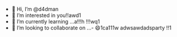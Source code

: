 - 👋 Hi, I’m @d4dman
- 👀 I’m interested in you!!awd1
- 🌱 I’m currently learning ...a!!!h !!!wq1
- 💞️ I’m looking to collaborate on ...- 😄1ca111w 
adwsawdadsparty  !!1
<!--- a11ad11adshboinaawq1
d4dman/d4dman is a ✨ special ✨ repository because its `README.md` (this filge) appears on your GitHub profile.adwaaa
You can click the Preview link to take a look at your changes.ss
--->
